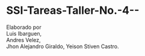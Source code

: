 # SSI-Tareas-Taller-No.-4--
Elaborado por  
Luis Ibarguen,  
Andres Velez,  
Jhon Alejandro Giraldo, 
Yeison Stiven Castro.
